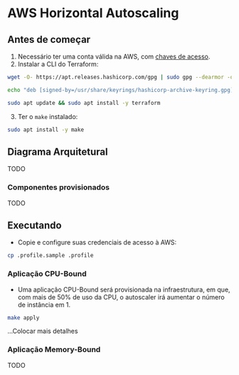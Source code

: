 # AWS Horizontal Autoscaling

## Antes de começar

1. Necessário ter uma conta válida na AWS, com [chaves de acesso](https://docs.aws.amazon.com/IAM/latest/UserGuide/id_credentials_access-keys.html#Using_CreateAccessKey).
2. Instalar a CLI do Terraform:

```sh
wget -O- https://apt.releases.hashicorp.com/gpg | sudo gpg --dearmor -o /usr/share/keyrings/hashicorp-archive-keyring.gpg

echo "deb [signed-by=/usr/share/keyrings/hashicorp-archive-keyring.gpg] https://apt.releases.hashicorp.com $(lsb_release -cs) main" | sudo tee /etc/apt/sources.list.d/hashicorp.list

sudo apt update && sudo apt install -y terraform
```

3. Ter o `make` instalado:

```sh
sudo apt install -y make
```

## Diagrama Arquitetural

TODO

### Componentes provisionados

TODO

## Executando

* Copie e configure suas credenciais de acesso à AWS:

```sh
cp .profile.sample .profile
```

### Aplicação CPU-Bound

* Uma aplicação CPU-Bound será provisionada na infraestrutura, em que, com mais de 50% de uso da CPU, o autoscaler irá aumentar o número de instância em 1.

```sh
make apply
```

...Colocar mais detalhes

### Aplicação Memory-Bound

TODO
